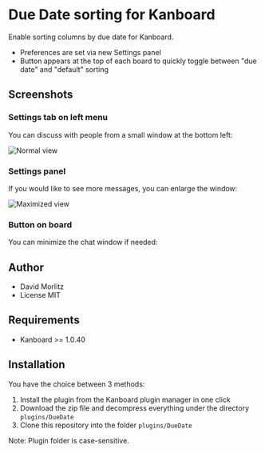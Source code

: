 Due Date sorting for Kanboard
=============================

Enable sorting columns by due date for Kanboard.

- Preferences are set via new Settings panel
- Button appears at the top of each board to quickly toggle between "due date" and "default" sorting

Screenshots
-----------

### Settings tab on left menu

You can discuss with people from a small window at the bottom left:

![Normal view](https://cloud.githubusercontent.com/assets/323546/23592581/302b0d5e-01d1-11e7-96bd-ac1ff15ef0cd.png)

### Settings panel

If you would like to see more messages, you can enlarge the window:

![Maximized view](https://cloud.githubusercontent.com/assets/323546/23592555/d6f51e3c-01d0-11e7-97f7-6bc8cd3c996d.png)

### Button on board

You can minimize the chat window if needed:

Author
------

- David Morlitz
- License MIT

Requirements
------------

- Kanboard >= 1.0.40

Installation
------------

You have the choice between 3 methods:

1. Install the plugin from the Kanboard plugin manager in one click
2. Download the zip file and decompress everything under the directory `plugins/DueDate`
3. Clone this repository into the folder `plugins/DueDate`

Note: Plugin folder is case-sensitive.
